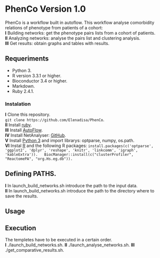 # PhenCo Version 1.0

PhenCo is a workflow built in autoflow. This workflow analyse comorbidity relations of phenotype from patients of a cohort:  
**I** Building networks: get the phenotype pairs lists from a cohort of patients.  
**II** Analyzing networks: analyse the pairs list and clustering analysis.  
**III** Get results: obtain graphs and tables with results.  

## Requeriments

* Python 3. 
* R version 3.3.1 or higher. 
* Bioconductor 3.4 or higher. 
* Markdown.
* Ruby 2.4.1. 

### Instalation

**I** Clone this repository.  
``
git clone https://github.com/Elenadisa/PhenCo
``.   
**II** Install [ruby](https://www.ruby-lang.org/en/downloads/).  
**III** Install [AutoFlow](https://github.com/seoanezonjic/autoflow).   
**IV** Install NetAnalyser: [GitHub](https://github.com/ElenaRojano/NetAnalyzer).   
**V** Install [Python 3](https://www.python.org/downloads/) and import librarys: optparse, numpy, os.path.  
**VI** Instal [R](https://cloud.r-project.org/) and the following R packages: 
``
install.packages(c('optparse', 'ggplot2', 'dplyr', 'reshape', 'knitr', 'linkcomm', 'igraph', 'kableExtra')).  
BiocManager::install(c("clusterProfiler", "ReactomePA", "org.Hs.eg.db")). 
``

## Defining PATHS. 

**I** In launch_build_networks.sh introduce the path to the input data.  
**II** In launch_build_networks.sh introduce the path to the directory where to save the results.  


## Usage

## Execution

The templetes have to be executed in a certain order.  
**I** ./launch_build_networks.sh. 
**II** ./launch_analyse_networks.sh. 
**III** ./get_comparative_results.sh. 

